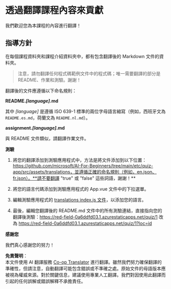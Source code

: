<!--
CO_OP_TRANSLATOR_METADATA:
{
  "original_hash": "62b3e3ad5182edb905eec649a87eeeb4",
  "translation_date": "2025-08-26T11:18:08+00:00",
  "source_file": "etc/TRANSLATIONS.md",
  "language_code": "mo"
}
-->
# 透過翻譯課程內容來貢獻

我們歡迎您為本課程的內容進行翻譯！

## 指導方針

在每個課程資料夾和課程介紹資料夾中，都有包含翻譯後的 Markdown 文件的資料夾。

> 注意，請勿翻譯任何程式碼範例文件中的程式碼；唯一需要翻譯的部分是 README、作業和測驗。謝謝！

翻譯後的文件應遵循以下命名規則：

**README._[language]_.md**

其中 _[language]_ 是遵循 ISO 639-1 標準的兩位字母語言縮寫（例如，西班牙文為 `README.es.md`，荷蘭文為 `README.nl.md`）。

**assignment._[language]_.md**

與 README 文件類似，請翻譯作業文件。

**測驗**

1. 將您的翻譯添加到測驗應用程式中，方法是將文件添加到以下位置：https://github.com/microsoft/AI-For-Beginners/tree/main/etc/quiz-app/src/assets/translations，並遵循正確的命名規則（例如，en.json、fr.json）。**請不要翻譯 "true" 或 "false" 這些詞語，謝謝！**

2. 將您的語言代碼添加到測驗應用程式的 App.vue 文件中的下拉選單。

3. 編輯測驗應用程式的 [translations index.js 文件](https://github.com/microsoft/AI-For-Beginners/blob/main/etc/quiz-app/src/assets/translations/index.js)，以添加您的語言。

4. 最後，編輯您翻譯後的 README.md 文件中的所有測驗連結，直接指向您的翻譯後測驗：https://red-field-0a6ddfd03.1.azurestaticapps.net/quiz/1 改為 https://red-field-0a6ddfd03.1.azurestaticapps.net/quiz/1?loc=id

**感謝您**

我們真心感謝您的努力！

**免責聲明**：  
本文件使用 AI 翻譯服務 [Co-op Translator](https://github.com/Azure/co-op-translator) 進行翻譯。雖然我們努力確保翻譯的準確性，但請注意，自動翻譯可能包含錯誤或不準確之處。原始文件的母語版本應被視為權威來源。對於關鍵信息，建議使用專業人工翻譯。我們對因使用此翻譯而引起的任何誤解或錯誤解釋不承擔責任。